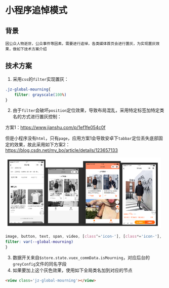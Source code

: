 # 小程序追悼模式
## 背景
    因公众人物逝世，公众事件等因素，需要进行追悼，各类媒体首页会进行置灰，为实现置灰效果，做如下技术方案介绍
## 技术方案
1. 采用`css`的`filter`实现置灰：
```css
.jz-global-mourning{
    filter: grayscale(100%)
}
```
2. 由于`filter`会破坏`position`定位效果，导致布局混乱，采用特定标签加特定类名的方式进行置灰控制：

方案1：https://www.jianshu.com/p/1ef1fe054c0f

但是小程序没有`html`，只有`page`，应用方案1会导致安卓下`tabbar`定位丢失底部固定的效果，故此采用如下方案2：https://blog.csdn.net/my_bo/article/details/123657133

![[Pasted_image_20240804181805.png]](../images/Pasted_image_20240804181805.png)

```css
image, button, text, span, video, [class^='icon-'], [class*='icon-'], [class^='icon_'], [class*='icon_'], .jz-global-mourning{
filter: var(--global-mourning)
}
```
3. 数据开关来自`$store.state.vuex_commData.isMourning`，对应后台的`greyConfig`文件的同名字段
4. 如果要加上这个灰色效果，使用如下全局类名加到对应的节点
```html
<view class='jz-global-mourning'></view>
```
